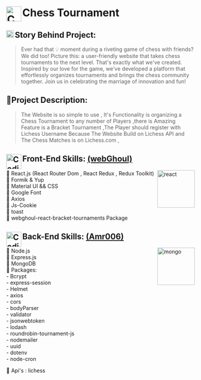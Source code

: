 
# <img align="left" alt="Coding" width="40" src="https://cdn-icons-png.flaticon.com/128/3083/3083603.png" alt="chess tournament"/> <a>Chess Tournament</a>


## <img align="left" alt="Coding" width="20" src="https://media0.giphy.com/media/3o85xvnSxCKJZaSYmI/giphy.webp?cid=ecf05e47fg31vxa0zgaovhivquofwybir90x72kgvb9iga47&ep=v1_gifs_search&rid=giphy.webp&ct=g" alt=""/>Story Behind Project:
>Ever had that 💡 moment during a riveting game of chess with friends? We did too! Picture this: a user-friendly website that takes chess tournaments to the next level. That's exactly what we've created. Inspired by our love for the game, we've developed a platform that effortlessly organizes tournaments and brings the chess community together. Join us in celebrating the marriage of innovation and fun!
## 🎯Project Description:
> The Website is so simple to use , It's Functionality is organizing a Chess Tournament to any number of Players ,there is Amazing Feature is a Bracket Tournament ,The Player should register with Lichess Username Because The Website Build on Lichess API and The Chess Matches is on Lichess.com ,


<h2><img align="left" alt="Coding" width="40" src="https://cdn-icons-png.flaticon.com/128/1126/1126012.png" alt="chess tournament"/>Front-End Skills: <a href="https://github.com/web-ghoul/">(webGhoul)</a></h2> 

<p>
  <img align="right" alt="react" width="100" src="https://media2.giphy.com/media/v1.Y2lkPTc5MGI3NjExODBqdzN5bzJna3A2N2pqZHA1OGR2dDl2ZXcyaWprMmYwaGJjZDk3MCZlcD12MV9pbnRlcm5hbF9naWZfYnlfaWQmY3Q9Zw/SvFocn0wNMx0iv2rYz/giphy.gif">
<p align="left">
  📌 React.js (React Router Dom , React Redux , Redux Toolkit) <br/>
  📌 Formik & Yup <br/>
  📌 Material UI && CSS <br/>
  📌 Google Font <br/>
  📌 Axios <br/> 
  📌 Js-Cookie <br/>
  📌 toast <br/>
  📌 webghoul-react-bracket-tournaments Package <br/>
</p>
</p>

<h2><img align="left" alt="Coding" width="40" src="https://cdn-icons-png.flaticon.com/128/5968/5968322.png" alt="chess tournament"/>Back-End Skills: <a href="https://github.com/amr006/">(Amr006)</a></h2>

<p>
  <img align="right" alt="mongo" width="100" src="https://media1.giphy.com/media/tAjb5pyCEBhEb8jWxC/200w.webp">
<p align="left">
📌 Node.js <br/>
📌 Express.js <br/>
📌 MongoDB <br/>
📌 Packages: <br/>
  - Bcrypt  <br/>
  - express-session <br/>
  - Helmet <br/>
  - axios  <br/>
  - cors <br/>
  - bodyParser <br/>
  - validator <br/>
  - jsonwebtoken <br/>
  - lodash  <br/>
  - roundrobin-tournament-js <br/>
  - nodemailer  <br/>
  - uuid   <br/>
  - dotenv <br/>
  - node-cron <br />

📌 Api's : lichess 
</p>
</p>


